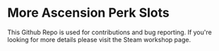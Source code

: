 # More Ascension Perk Slots
 
This Github Repo is used for contributions and bug reporting.
If you're looking for more details please visit the Steam workshop page.